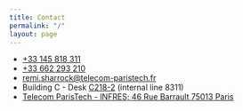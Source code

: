 ```yaml
---
title: Contact
permalink: "/"
layout: page
---
```


* <i class="fa fa-phone fa-fw"></i> [+33 145 818 311](tel:+33145818311)<br>
* <i class="fa fa-mobile fa-fw"></i>  [+33 662 293 210](tel:+33662293210)<br>
* <i class="fa fa-envelope-o fa-fw"></i> [remi.sharrock@telecom-paristech.fr](mailto:remi.sharrock@telecom-paristech.fr)<br>
* <i class="fa fa-map-signs fa-fw"></i> Building C - Desk [C218-2](http://www.telecom-paristech.fr/fileadmin/documents/pdf/Vivre-ecole/plan_etages.pdf) (internal line 8311)<br>
* <i class="fa fa-university fa-fw"></i> [Telecom ParisTech - INFRES; 46 Rue Barrault  75013 Paris](https://goo.gl/maps/hANbiPAhbwv)<br>
